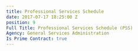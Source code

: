 ```yaml
---
title: Professional Services Schedule
date: 2017-07-17 18:25:00 Z
position: 9
Full Title: Professional Services Schedule (PSS)
Agency: General Services Administration
Is Prime Contract: true
---
```



